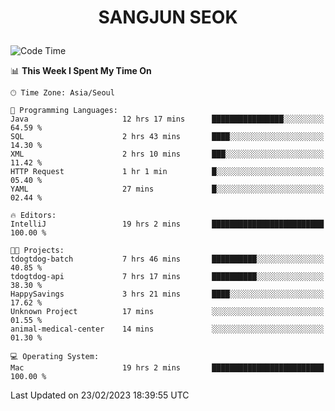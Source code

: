 <h1>
 <p align="center">
   SANGJUN SEOK
 </p>
</h1>

<!--START_SECTION:waka-->
![Code Time](http://img.shields.io/badge/Code%20Time-2%2C273%20hrs%2011%20mins-blue)

📊 **This Week I Spent My Time On** 

```text
🕑︎ Time Zone: Asia/Seoul

💬 Programming Languages: 
Java                     12 hrs 17 mins      ████████████████░░░░░░░░░   64.59 % 
SQL                      2 hrs 43 mins       ████░░░░░░░░░░░░░░░░░░░░░   14.30 % 
XML                      2 hrs 10 mins       ███░░░░░░░░░░░░░░░░░░░░░░   11.42 % 
HTTP Request             1 hr 1 min          █░░░░░░░░░░░░░░░░░░░░░░░░   05.40 % 
YAML                     27 mins             █░░░░░░░░░░░░░░░░░░░░░░░░   02.44 % 

🔥 Editors: 
IntelliJ                 19 hrs 2 mins       █████████████████████████   100.00 % 

🐱‍💻 Projects: 
tdogtdog-batch           7 hrs 46 mins       ██████████░░░░░░░░░░░░░░░   40.85 % 
tdogtdog-api             7 hrs 17 mins       ██████████░░░░░░░░░░░░░░░   38.30 % 
HappySavings             3 hrs 21 mins       ████░░░░░░░░░░░░░░░░░░░░░   17.62 % 
Unknown Project          17 mins             ░░░░░░░░░░░░░░░░░░░░░░░░░   01.55 % 
animal-medical-center    14 mins             ░░░░░░░░░░░░░░░░░░░░░░░░░   01.30 % 

💻 Operating System: 
Mac                      19 hrs 2 mins       █████████████████████████   100.00 % 
```


 Last Updated on 23/02/2023 18:39:55 UTC
<!--END_SECTION:waka-->
